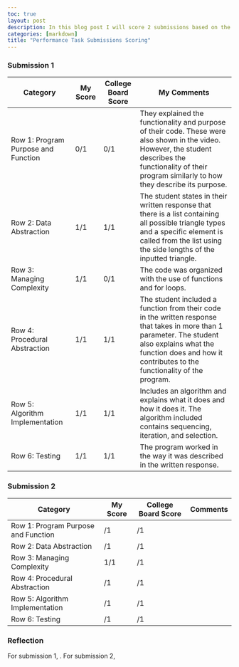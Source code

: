 ```yaml
---
toc: true
layout: post
description: In this blog post I will score 2 submissions based on the college board rubric.
categories: [markdown]
title: "Performance Task Submissions Scoring"
---
```


### Submission 1

| Category | My Score | College Board Score | My Comments |
| ----------- | ----------- | ----------- | ----------- |
| Row 1: Program Purpose and Function  | 0/1    | 0/1    | They explained the functionality and purpose of their code. These were also shown in the video. However, the student describes the functionality of their program similarly to how they describe its purpose.    |
| Row 2: Data Abstraction  | 1/1    | 1/1    | The student states in their written response that there is a list containing all possible triangle types and a specific element is called from the list using the side lengths of the inputted triangle.    |
| Row 3: Managing Complexity  | 1/1    | 0/1    | The code was organized with the use of functions and for loops.    |
| Row 4: Procedural Abstraction  | 1/1    | 1/1    | The student included a function from their code in the written response that takes in more than 1 parameter. The student also explains what the function does and how it contributes to the functionality of the program.    |
| Row 5: Algorithm Implementation  | 1/1    | 1/1    | Includes an algorithm and explains what it does and how it does it. The algorithm included contains sequencing, iteration, and selection.    |
| Row 6: Testing  | 1/1    | 1/1    | The program worked in the way it was described in the written response.    |


### Submission 2

| Category | My Score | College Board Score | Comments |
| ----------- | ----------- | ----------- | ----------- |
| Row 1: Program Purpose and Function  | /1    | /1    |     |
| Row 2: Data Abstraction  | /1    | /1    |     |
| Row 3: Managing Complexity  | 1/1    | /1    |     |
| Row 4: Procedural Abstraction  | /1    | /1    |     |
| Row 5: Algorithm Implementation  | /1    | /1    |     |
| Row 6: Testing  | /1    | /1    |     |

### Reflection

For submission 1, . For submission 2, 